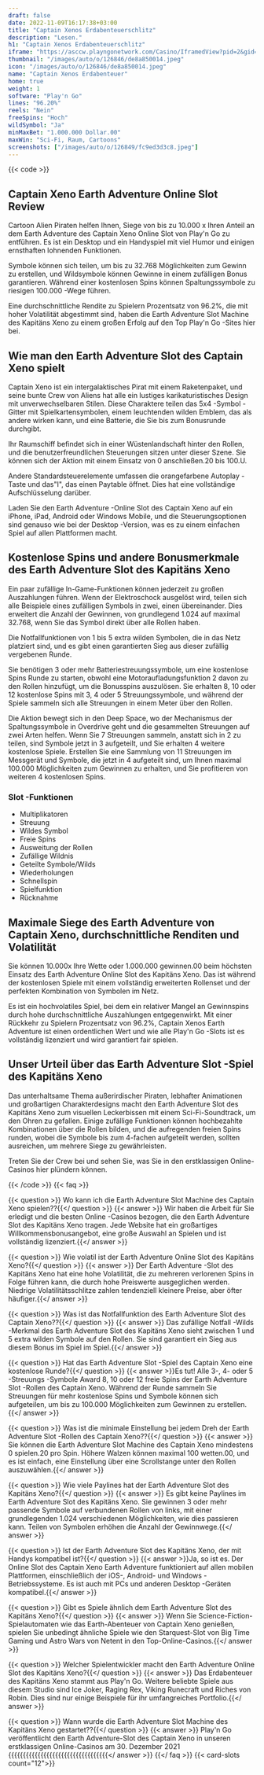 ```yaml
---
draft: false
date: 2022-11-09T16:17:38+03:00
title: "Captain Xenos Erdabenteuerschlitz"
description: "Lesen."
h1: "Captain Xenos Erdabenteuerschlitz"
iframe: "https://asccw.playngonetwork.com/Casino/IframedView?pid=2&gid=captxenosadventure&lang=en_US&practice=1&channel=desktop&div=flashobject&width=100%25&height=100%25&user=&password=&ctx=&demo=2&brand=&lobby=&rccurrentsessiontime=0&rcintervaltime=0&rcaccounthistoryurl=&rccontinueurl=&rcexiturl=&rchistoryurlmode=&autoplaylimits=0&autoplayreset=0&callback=flashCallback&rcmga=&resourcelevel=0&hasjackpots=False&country=&pauseplay=&playlimit=&selftest=&sessiontime=&coreweburl=https://asccw.playngonetwork.com/&showpoweredby=True"
thumbnail: "/images/auto/o/126846/de8a850014.jpeg"
icon: "/images/auto/o/126846/de8a850014.jpeg"
name: "Captain Xenos Erdabenteuer"
home: true
weight: 1
software: "Play'n Go"
lines: "96.20%"
reels: "Nein"
freeSpins: "Hoch"
wildSymbol: "Ja"
minMaxBet: "1.000.000 Dollar.00"
maxWin: "Sci-Fi, Raum, Cartoons"
screenshots: ["/images/auto/o/126849/fc9ed3d3c8.jpeg"]
---
```


{{< code >}}<h2>Captain Xeno Earth Adventure Online Slot Review</h2><p>Cartoon Alien Piraten helfen Ihnen, Siege von bis zu 10.000 x Ihren Anteil an dem Earth Adventure des Captain Xeno Online Slot von Play'n Go zu entführen. Es ist ein Desktop und ein Handyspiel mit viel Humor und einigen ernsthaften lohnenden Funktionen.</p><p>Symbole können sich teilen, um bis zu 32.768 Möglichkeiten zum Gewinn zu erstellen, und Wildsymbole können Gewinne in einem zufälligen Bonus garantieren. Während einer kostenlosen Spins können Spaltungssymbole zu riesigen 100.000 -Wege führen.</p><p>Eine durchschnittliche Rendite zu Spielern Prozentsatz von 96.2%, die mit hoher Volatilität abgestimmt sind, haben die Earth Adventure Slot Machine des Kapitäns Xeno zu einem großen Erfolg auf den Top Play'n Go -Sites hier bei.</p><h2>Wie man den Earth Adventure Slot des Captain Xeno spielt</h2><p>Captain Xeno ist ein intergalaktisches Pirat mit einem Raketenpaket, und seine bunte Crew von Aliens hat alle ein lustiges karikaturistisches Design mit unverwechselbaren Stilen. Diese Charaktere teilen das 5x4 -Symbol -Gitter mit Spielkartensymbolen, einem leuchtenden wilden Emblem, das als andere wirken kann, und eine Batterie, die Sie bis zum Bonusrunde durchgibt.</p><p>Ihr Raumschiff befindet sich in einer Wüstenlandschaft hinter den Rollen, und die benutzerfreundlichen Steuerungen sitzen unter dieser Szene. Sie können sich der Aktion mit einem Einsatz von 0 anschließen.20 bis 100.U.</p><p>Andere Standardsteuerelemente umfassen die orangefarbene Autoplay -Taste und das"I", das einen Paytable öffnet. Dies hat eine vollständige Aufschlüsselung darüber.</p><p>Laden Sie den Earth Adventure -Online Slot des Captain Xeno auf ein iPhone, iPad, Android oder Windows Mobile, und die Steuerungsoptionen sind genauso wie bei der Desktop -Version, was es zu einem einfachen Spiel auf allen Plattformen macht.</p><h2>Kostenlose Spins und andere Bonusmerkmale des Earth Adventure Slot des Kapitäns Xeno</h2><p>Ein paar zufällige In-Game-Funktionen können jederzeit zu großen Auszahlungen führen. Wenn der Elektroschock ausgelöst wird, teilen sich alle Beispiele eines zufälligen Symbols in zwei, einen übereinander. Dies erweitert die Anzahl der Gewinnen, von grundlegend 1.024 auf maximal 32.768, wenn Sie das Symbol direkt über alle Rollen haben.</p><p>Die Notfallfunktionen von 1 bis 5 extra wilden Symbolen, die in das Netz platziert sind, und es gibt einen garantierten Sieg aus dieser zufällig vergebenen Runde.</p><p>Sie benötigen 3 oder mehr Batteriestreuungssymbole, um eine kostenlose Spins Runde zu starten, obwohl eine Motoraufladungsfunktion 2 davon zu den Rollen hinzufügt, um die Bonusspins auszulösen. Sie erhalten 8, 10 oder 12 kostenlose Spins mit 3, 4 oder 5 Streuungssymbole, und während der Spiele sammeln sich alle Streuungen in einem Meter über den Rollen.</p><p>Die Aktion bewegt sich in den Deep Space, wo der Mechanismus der Spaltungssymbole in Overdrive geht und die gesammelten Streuungen auf zwei Arten helfen. Wenn Sie 7 Streuungen sammeln, anstatt sich in 2 zu teilen, sind Symbole jetzt in 3 aufgeteilt, und Sie erhalten 4 weitere kostenlose Spiele. Erstellen Sie eine Sammlung von 11 Streuungen im Messgerät und Symbole, die jetzt in 4 aufgeteilt sind, um Ihnen maximal 100.000 Möglichkeiten zum Gewinnen zu erhalten, und Sie profitieren von weiteren 4 kostenlosen Spins.</p><h3>
Slot -Funktionen</h3><ul>
<li></span>
Multiplikatoren</li>
<li></span>
Streuung</li>
<li></span>
Wildes Symbol</li>
<li></span>
Freie Spins</li>
<li></span>
Ausweitung der Rollen</li>
<li></span>
Zufällige Wildnis</li>
<li></span>
Geteilte Symbole/Wilds</li>
<li></span>
Wiederholungen</li>
<li></span>
Schnellspin</li>
<li></span>
Spielfunktion</li>
<li></span>
Rücknahme</li></ul><h2>Maximale Siege des Earth Adventure von Captain Xeno, durchschnittliche Renditen und Volatilität</h2><p>Sie können 10.000x Ihre Wette oder 1.000.000 gewinnen.00 beim höchsten Einsatz des Earth Adventure Online Slot des Kapitäns Xeno. Das ist während der kostenlosen Spiele mit einem vollständig erweiterten Rollenset und der perfekten Kombination von Symbolen im Netz.</p><p>Es ist ein hochvolatiles Spiel, bei dem ein relativer Mangel an Gewinnspins durch hohe durchschnittliche Auszahlungen entgegenwirkt. Mit einer Rückkehr zu Spielern Prozentsatz von 96.2%, Captain Xenos Earth Adventure ist einen ordentlichen Wert und wie alle Play'n Go -Slots ist es vollständig lizenziert und wird garantiert fair spielen.</p><h2>Unser Urteil über das Earth Adventure Slot -Spiel des Kapitäns Xeno</h2><p>Das unterhaltsame Thema außerirdischer Piraten, lebhafter Animationen und großartigen Charakterdesigns macht den Earth Adventure Slot des Kapitäns Xeno zum visuellen Leckerbissen mit einem Sci-Fi-Soundtrack, um den Ohren zu gefallen. Einige zufällige Funktionen können hochbezahlte Kombinationen über die Rollen bilden, und die aufregenden freien Spins runden, wobei die Symbole bis zum 4-fachen aufgeteilt werden, sollten ausreichen, um mehrere Siege zu gewährleisten.</p><p>Treten Sie der Crew bei und sehen Sie, was Sie in den erstklassigen Online-Casinos hier plündern können.</p>
{{< /code >}}
{{< faq >}}

{{< question >}} Wo kann ich die Earth Adventure Slot Machine des Captain Xeno spielen??{{</ question >}}
{{< answer >}} Wir haben die Arbeit für Sie erledigt und die besten Online -Casinos bezogen, die den Earth Adventure Slot des Kapitäns Xeno tragen. Jede Website hat ein großartiges Willkommensbonusangebot, eine große Auswahl an Spielen und ist vollständig lizenziert.{{</ answer >}}

{{< question >}} Wie volatil ist der Earth Adventure Online Slot des Kapitäns Xeno?{{</ question >}}
{{< answer >}} Der Earth Adventure -Slot des Kapitäns Xeno hat eine hohe Volatilität, die zu mehreren verlorenen Spins in Folge führen kann, die durch hohe Preiswerte ausgeglichen werden. Niedrige Volatilitätsschlitze zahlen tendenziell kleinere Preise, aber öfter häufiger.{{</ answer >}}

{{< question >}} Was ist das Notfallfunktion des Earth Adventure Slot des Captain Xeno??{{</ question >}}
{{< answer >}} Das zufällige Notfall -Wilds -Merkmal des Earth Adventure Slot des Kapitäns Xeno sieht zwischen 1 und 5 extra wilden Symbole auf den Rollen. Sie sind garantiert ein Sieg aus diesem Bonus im Spiel im Spiel.{{</ answer >}}

{{< question >}} Hat das Earth Adventure Slot -Spiel des Captain Xeno eine kostenlose Runde?{{</ question >}}
{{< answer >}}Es tut! Alle 3-, 4- oder 5 -Streuungs -Symbole Award 8, 10 oder 12 freie Spins der Earth Adventure Slot -Rollen des Captain Xeno. Während der Runde sammeln Sie Streuungen für mehr kostenlose Spins und Symbole können sich aufgeteilen, um bis zu 100.000 Möglichkeiten zum Gewinnen zu erstellen.{{</ answer >}}

{{< question >}} Was ist die minimale Einstellung bei jedem Dreh der Earth Adventure Slot -Rollen des Captain Xeno??{{</ question >}}
{{< answer >}} Sie können die Earth Adventure Slot Machine des Captain Xeno mindestens 0 spielen.20 pro Spin. Höhere Walzen können maximal 100 wetten.00, und es ist einfach, eine Einstellung über eine Scrollstange unter den Rollen auszuwählen.{{</ answer >}}

{{< question >}} Wie viele Paylines hat der Earth Adventure Slot des Kapitäns Xeno?{{</ question >}}
{{< answer >}} Es gibt keine Paylines im Earth Adventure Slot des Kapitäns Xeno. Sie gewinnen 3 oder mehr passende Symbole auf verbundenen Rollen von links, mit einer grundlegenden 1.024 verschiedenen Möglichkeiten, wie dies passieren kann. Teilen von Symbolen erhöhen die Anzahl der Gewinnwege.{{</ answer >}}

{{< question >}} Ist der Earth Adventure Slot des Kapitäns Xeno, der mit Handys kompatibel ist?{{</ question >}}
{{< answer >}}Ja, so ist es. Der Online Slot des Captain Xeno Earth Adventure funktioniert auf allen mobilen Plattformen, einschließlich der iOS-, Android- und Windows -Betriebssysteme. Es ist auch mit PCs und anderen Desktop -Geräten kompatibel.{{</ answer >}}

{{< question >}} Gibt es Spiele ähnlich dem Earth Adventure Slot des Kapitäns Xeno?{{</ question >}}
{{< answer >}} Wenn Sie Science-Fiction-Spielautomaten wie das Earth-Abenteuer von Captain Xeno genießen, spielen Sie unbedingt ähnliche Spiele wie den Starquest-Slot von Big Time Gaming und Astro Wars von Netent in den Top-Online-Casinos.{{</ answer >}}

{{< question >}} Welcher Spielentwickler macht den Earth Adventure Online Slot des Kapitäns Xeno?{{</ question >}}
{{< answer >}} Das Erdabenteuer des Kapitäns Xeno stammt aus Play'n Go. Weitere beliebte Spiele aus diesem Studio sind Ice Joker, Raging Rex, Viking Runecraft und Riches von Robin. Dies sind nur einige Beispiele für ihr umfangreiches Portfolio.{{</ answer >}}

{{< question >}} Wann wurde die Earth Adventure Slot Machine des Kapitäns Xeno gestartet??{{</ question >}}
{{< answer >}} Play'n Go veröffentlicht den Earth Adventure-Slot des Captain Xeno in unseren erstklassigen Online-Casinos am 30. Dezember 2021 {{{{{{{{{{{{{{{{{{{{{{{{{{{{{{{{{{</ answer >}}
{{</ faq >}}
{{< card-slots count="12">}}